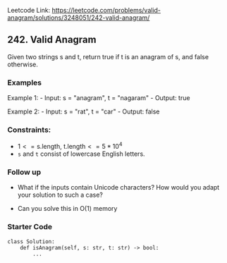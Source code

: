Leetcode Link: https://leetcode.com/problems/valid-anagram/solutions/3248051/242-valid-anagram/

## 242. Valid Anagram

Given two strings s and t, return true if t is an anagram of s, and false otherwise.

### Examples 

Example 1:
    - Input: s = "anagram", t = "nagaram"
    - Output: true

Example 2:
    - Input: s = "rat", t = "car"
    - Output: false

### Constraints:

- $1 <= \text{s.length, t.length} <= 5 * 10^4$
- `s` and `t` consist of lowercase English letters.

### Follow up 

- What if the inputs contain Unicode characters? How would you adapt your solution to such a case?

- Can you solve this in O(1) memory

### Starter Code
```
class Solution:
    def isAnagram(self, s: str, t: str) -> bool:
        ...
```